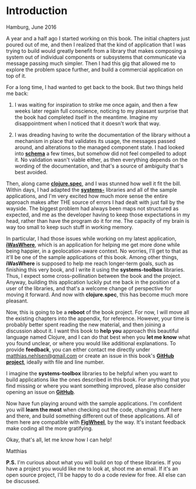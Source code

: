 # Introduction

Hamburg, June 2016

A year and a half ago I started working on this book. The initial chapters just poured out of me, and then I realized that the kind of application that I was trying to build would greatly benefit from a library that makes composing a system out of individual components or subsystems that communicate via message passing much simpler. Then I had this gig that allowed me to explore the problem space further, and build a commercial application on top of it.

For a long time, I had wanted to get back to the book. But two things held me back:

1) I was waiting for inspiration to strike me once again, and then a few weeks later regain full conscience, noticing to my pleasant surprise that the book had completed itself in the meantime. Imagine my disappointment when I noticed that it doesn't work that way.

2) I was dreading having to write the documentation of the library without a mechanism in place that validates its usage, the messages passed around, and alterations to the managed component state. I had looked into **[schema](https://github.com/plumatic/schema)** a few times, but somehow did not feel compelled to adopt it. No validation wasn't viable either, as then everything depends on the wording of the documentation, and that's a source of ambiguity that's best avoided.

Then, along came **[clojure.spec](http://clojure.org/about/spec)**, and I was stunned how well it fit the bill. Within days, I had adapted the **[systems-](https://github.com/matthiasn/systems-toolbox)** libraries and all of the sample applications, and I'm very excited how much more sense the entire approach makes after THE source of errors I had dealt with just fall by the wayside. The biggest problem had always been maps not structured as expected, and me as the developer having to keep those expectations in my head, rather than have the program do it for me. The capacity of my brain is way too small to keep such stuff in working memory.

In particular, I had those issues while working on my latest application, **[iWasWhere](https://github.com/matthiasn/iWasWhere)**, which is an application for helping me get more done while being happier, in a geolocation-aware context. No worries, I'll get to that as it'll be one of the sample applications of this book. Among other things, **iWasWhere** is supposed to help me reach longer-term goals, such as finishing this very book, and I write it using the **systems-toolbox** libraries. Thus, I expect some cross-pollination between the book and the project. Anyway, building this application luckily put me back in the position of a user of the libraries, and that's a welcome change of perspective for moving it forward. And now with **clojure.spec**, this has become much more pleasant.

Now, this is going to be a **reboot** of the book project. For now, I will move all the existing chapters into the appendix, for reference. However, your time is probably better spent reading the new material, and then joining a discussion about it. I want this book to **help you** approach this beautiful language named Clojure, and I can do that best when you **let me know** what you found unclear, or where you would like additional explanations. To provide **feedback**, you can either contact me directly under <matthias.nehlsen@gmail.com> or create an issue in this book's **[GitHub project](https://github.com/matthiasn/clojure-system-book)**, ideally with file and line number. 

I imagine the **systems-toolbox** libraries to be helpful when you want to build applications like the ones described in this book. For anything that you find missing or where you want something improved, please also consider opening an issue on **[GitHub](https://github.com/matthiasn/systems-toolbox)**.

Now have fun playing around with the sample applications. I'm confident you will **learn the most** when checking out the code, changing stuff here and there, and build something different out of these applications. All of them here are compatible with **[FigWheel](https://github.com/bhauman/lein-figwheel)**, by the way. It's instant feedback make coding all the more gratifying.

Okay, that's all, let me know how I can help!

Matthias

**P.S.** I'm curious about what you will build on top of these libraries. If you have a project you would like me to look at, shoot me an email. If it's an open source project, I'll be happy to do a code review for free. All else can be discussed.
